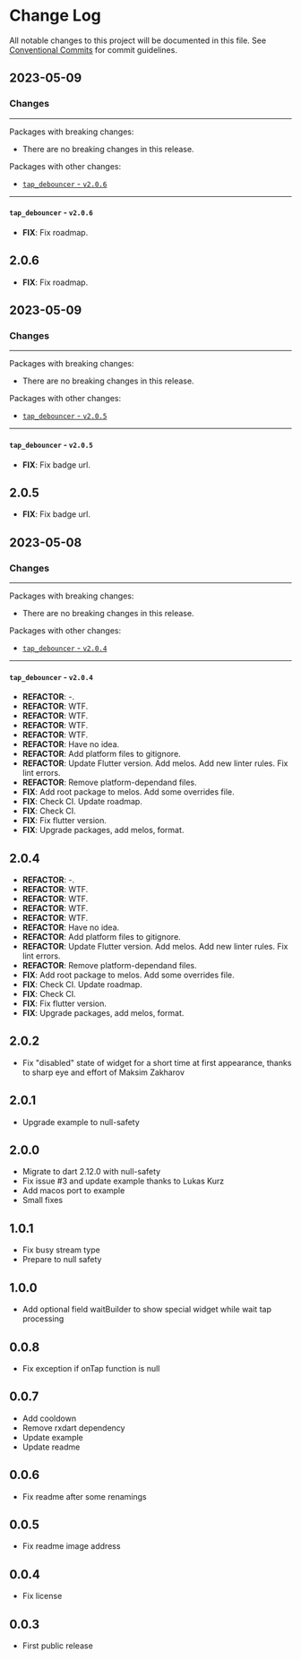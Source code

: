 # Change Log

All notable changes to this project will be documented in this file.
See [Conventional Commits](https://conventionalcommits.org) for commit guidelines.

## 2023-05-09

### Changes

---

Packages with breaking changes:

 - There are no breaking changes in this release.

Packages with other changes:

 - [`tap_debouncer` - `v2.0.6`](#tap_debouncer---v206)

---

#### `tap_debouncer` - `v2.0.6`

 - **FIX**: Fix roadmap.

## 2.0.6

 - **FIX**: Fix roadmap.


## 2023-05-09

### Changes

---

Packages with breaking changes:

 - There are no breaking changes in this release.

Packages with other changes:

 - [`tap_debouncer` - `v2.0.5`](#tap_debouncer---v205)

---

#### `tap_debouncer` - `v2.0.5`

 - **FIX**: Fix badge url.

## 2.0.5

 - **FIX**: Fix badge url.


## 2023-05-08

### Changes

---

Packages with breaking changes:

 - There are no breaking changes in this release.

Packages with other changes:

 - [`tap_debouncer` - `v2.0.4`](#tap_debouncer---v204)

---

#### `tap_debouncer` - `v2.0.4`

 - **REFACTOR**: -.
 - **REFACTOR**: WTF.
 - **REFACTOR**: WTF.
 - **REFACTOR**: WTF.
 - **REFACTOR**: WTF.
 - **REFACTOR**: Have no idea.
 - **REFACTOR**: Add platform files to gitignore.
 - **REFACTOR**: Update Flutter version. Add melos. Add new linter rules. Fix lint errors.
 - **REFACTOR**: Remove platform-dependand files.
 - **FIX**: Add root package to melos. Add some overrides file.
 - **FIX**: Check CI. Update roadmap.
 - **FIX**: Check CI.
 - **FIX**: Fix flutter version.
 - **FIX**: Upgrade packages, add melos, format.

## 2.0.4

 - **REFACTOR**: -.
 - **REFACTOR**: WTF.
 - **REFACTOR**: WTF.
 - **REFACTOR**: WTF.
 - **REFACTOR**: WTF.
 - **REFACTOR**: Have no idea.
 - **REFACTOR**: Add platform files to gitignore.
 - **REFACTOR**: Update Flutter version. Add melos. Add new linter rules. Fix lint errors.
 - **REFACTOR**: Remove platform-dependand files.
 - **FIX**: Add root package to melos. Add some overrides file.
 - **FIX**: Check CI. Update roadmap.
 - **FIX**: Check CI.
 - **FIX**: Fix flutter version.
 - **FIX**: Upgrade packages, add melos, format.

## 2.0.2
* Fix "disabled" state of widget for a short time at first appearance, thanks to sharp eye and effort of Maksim Zakharov


## 2.0.1
* Upgrade example to null-safety


## 2.0.0
* Migrate to dart 2.12.0 with null-safety
* Fix issue #3 and update example thanks to Lukas Kurz
* Add macos port to example
* Small fixes


## 1.0.1
* Fix busy stream type
* Prepare to null safety


## 1.0.0

* Add optional field waitBuilder to show special widget while wait tap processing


## 0.0.8

* Fix exception if onTap function is null


## 0.0.7

* Add cooldown
* Remove rxdart dependency
* Update example
* Update readme


## 0.0.6

* Fix readme after some renamings


## 0.0.5

* Fix readme image address


## 0.0.4

* Fix license


## 0.0.3

* First public release
